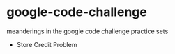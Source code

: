 google-code-challenge
=====================

meanderings in the google code challenge practice sets

- Store Credit Problem

